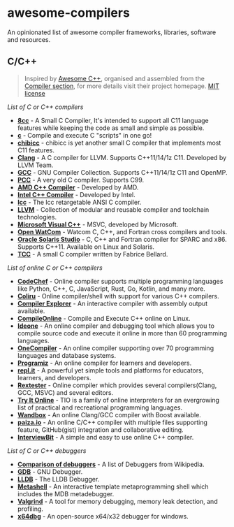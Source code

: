 # awesome-compilers
An opinionated list of awesome compiler frameworks, libraries, software and resources.

##  C/C++

> Inspired by [Awesome C++](https://github.com/fffaraz/awesome-cpp), organised and assembled from the [Compiler section](https://github.com/fffaraz/awesome-cpp?tab=readme-ov-file#compiler), for more details visit their project homepage. [MIT license](https://github.com/fffaraz/awesome-cpp#MIT-1-ov-file)

*List of C or C++ compilers*

- [**8cc**](https://github.com/rui314/8cc) - A Small C Compiler, It's intended to support all C11 language features while keeping the code as small and simple as possible.
- [**c**](https://github.com/ryanmjacobs/c) - Compile and execute C "scripts" in one go!
- [**chibicc**](https://github.com/rui314/chibicc) - chibicc is yet another small C compiler that implements most C11 features.
- [**Clang**](http://clang.llvm.org/) - A C compiler for LLVM. Supports C++11/14/1z C11. Developed by LLVM Team.
- [**GCC**](https://gcc.gnu.org/) - GNU Compiler Collection. Supports C++11/14/1z C11 and OpenMP.
- [**PCC**](https://github.com/IanHarvey/pcc) - A very old C compiler. Supports C99.
- [**AMD C++ Compiler**](https://www.amd.com/en/developer/aocc.html) - Developed by AMD.
- [**Intel C++ Compiler**](https://software.intel.com/en-us/c-compilers) - Developed by Intel.
- [**lcc**](https://github.com/drh/lcc) - The lcc retargetable ANSI C compiler.
- [**LLVM**](http://llvm.org/) - Collection of modular and reusable compiler and toolchain technologies.
- [**Microsoft Visual C++**](https://docs.microsoft.com/en-us/cpp/dotnet/dotnet-programming-with-cpp-cli-visual-cpp?view=msvc-160) - MSVC, developed by Microsoft.
- [**Open WatCom**](https://github.com/open-watcom) - Watcom C, C++, and Fortran cross compilers and tools.
- [**Oracle Solaris Studio**](http://www.oracle.com/technetwork/server-storage/solarisstudio/overview/index.html) - C, C++ and Fortran compiler for SPARC and x86. Supports C++11. Available on Linux and Solaris.
- [**TCC**](http://bellard.org/tcc/) - A small C compiler written by Fabrice Bellard.

*List of online C or C++ compilers*

- [**CodeChef**](https://www.codechef.com/ide) - Online compiler supports multiple programming languages like Python, C++, C, JavaScript, Rust, Go, Kotlin, and many more.
- [**Coliru**](http://coliru.stacked-crooked.com/) - Online compiler/shell with support for various C++ compilers.
- [**Compiler Explorer**](http://gcc.godbolt.org/) - An interactive compiler with assembly output available.
- [**CompileOnline**](http://www.tutorialspoint.com/codingground.htm) - Compile and Execute C++ online on Linux.
- [**Ideone**](http://ideone.com/) - An online compiler and debugging tool which allows you to compile source code and execute it online in more than 60 programming languages.
- [**OneCompiler**](https://onecompiler.com/) - An online compiler supporting over 70 programming languages and database systems.
- [**Programiz**](https://www.programiz.com/cpp-programming/online-compiler) - An online compiler for learners and developers.
- [**repl.it**](https://repl.it/) - A powerful yet simple tools and platforms for educators, learners, and developers.
- [**Rextester**](http://rextester.com/runcode) - Online compiler which provides several compilers(Clang, GCC, MSVC) and several editors.
- [**Try It Online**](https://tio.run/) - TIO is a family of online interpreters for an evergrowing list of practical and recreational programming languages.
- [**Wandbox**](https://wandbox.org/) - An online Clang/GCC compiler with Boost available.
- [**paiza.io**](https://paiza.io/en) - An online C/C++ compiler with multiple files supporting feature, GitHub(gist) integration and collaborative editing.
- [**InterviewBit**](https://www.interviewbit.com/online-cpp-compiler/) - A simple and easy to use online C++ compiler.

*List of C or C++ debuggers*

- [**Comparison of debuggers**](https://en.wikipedia.org/wiki/Comparison_of_debuggers) - A list of Debuggers from Wikipedia.
- [**GDB**](https://www.gnu.org/software/gdb/) - GNU Debugger.
- [**LLDB**](http://lldb.llvm.org/) - The LLDB Debugger.
- [**Metashell**](https://metashell.readthedocs.org/) - An interactive template metaprogramming shell which includes the MDB metadebugger.
- [**Valgrind**](http://valgrind.org/) - A tool for memory debugging, memory leak detection, and profiling.
- [**x64dbg**](http://x64dbg.com/) - An open-source x64/x32 debugger for windows.
